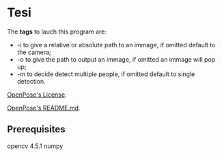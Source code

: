 # Tesi
The **tags** to lauch this program are:
* -i to give a relative or absolute path to an immage, if omitted default to the camera;
* -o to give the path to output an immage, if omitted an immage will pop up;
* -m to decide detect multiple people, if omitted default to single detection.

[OpenPose's License](https://github.com/CMU-Perceptual-Computing-Lab/openpose/blob/master/LICENSE).

[OpenPose's README.md](https://github.com/CMU-Perceptual-Computing-Lab/openpose/blob/master/README.md).

## Prerequisites
opencv 4.5.1
numpy